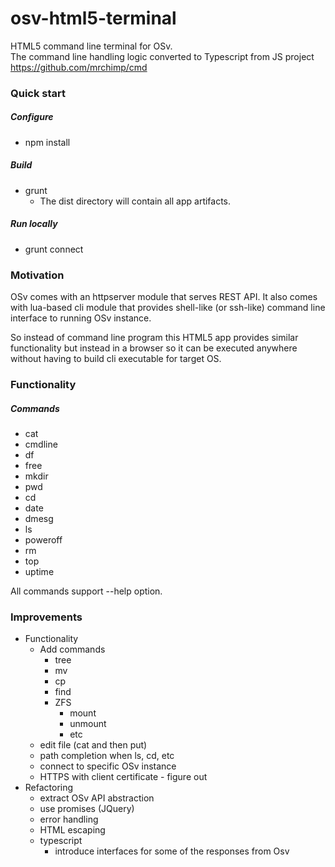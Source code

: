 # osv-html5-terminal
HTML5 command line terminal for OSv.  
The command line handling logic converted to Typescript from JS project https://github.com/mrchimp/cmd

### Quick start
##### Configure
* npm install

##### Build
* grunt
  * The dist directory will contain all app artifacts.

##### Run locally
* grunt connect

### Motivation
OSv comes with an httpserver module that serves REST API. It also comes with lua-based cli 
module that provides shell-like (or ssh-like) command line interface to running OSv instance.  

So instead of command line program this HTML5 app provides similar functionality but instead 
in a browser so it can be executed anywhere without having to build cli executable for target OS.

### Functionality
##### Commands
* cat	
* cmdline	
* df		
* free	
* mkdir	
* pwd	
* cd		
* date	
* dmesg	
* ls		
* poweroff	
* rm		
* top	
* uptime

All commands support --help option.

### Improvements
- Functionality
    - Add commands
        - tree
        - mv
        - cp
        - find
        - ZFS
            - mount
            - unmount
            - etc
    - edit file (cat and then put)
    - path completion when ls, cd, etc
    - connect to specific OSv instance
    - HTTPS with client certificate - figure out 
- Refactoring
    - extract OSv API abstraction
    - use promises (JQuery)
    - error handling
    - HTML escaping
    - typescript
        - introduce interfaces for some of the responses from Osv
